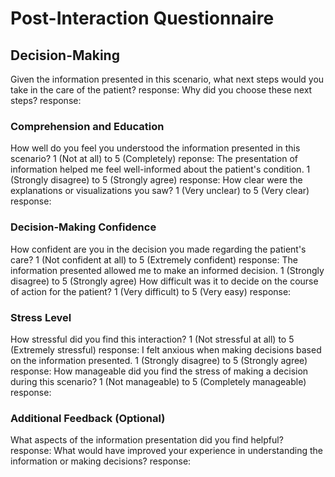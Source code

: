# Post-Interaction Questionnaire

## Decision-Making
Given the information presented in this scenario, what next steps would you take in the care of the patient?
    response:
Why did you choose these next steps?
    response:

### Comprehension and Education
How well do you feel you understood the information presented in this scenario?
    1 (Not at all) to 5 (Completely)
    reponse:
The presentation of information helped me feel well-informed about the patient's condition.
    1 (Strongly disagree) to 5 (Strongly agree)
    response:
How clear were the explanations or visualizations you saw?
    1 (Very unclear) to 5 (Very clear)
    response:
### Decision-Making Confidence
How confident are you in the decision you made regarding the patient's care?
    1 (Not confident at all) to 5 (Extremely confident)
    response:
The information presented allowed me to make an informed decision.
    1 (Strongly disagree) to 5 (Strongly agree)
How difficult was it to decide on the course of action for the patient?
    1 (Very difficult) to 5 (Very easy)
    response:
### Stress Level
How stressful did you find this interaction?
    1 (Not stressful at all) to 5 (Extremely stressful)
    response:
I felt anxious when making decisions based on the information presented.
    1 (Strongly disagree) to 5 (Strongly agree)
    response:
How manageable did you find the stress of making a decision during this scenario?
    1 (Not manageable) to 5 (Completely manageable)
    response:

### Additional Feedback (Optional)
What aspects of the information presentation did you find helpful?
    response:
What would have improved your experience in understanding the information or making decisions?
    response:
